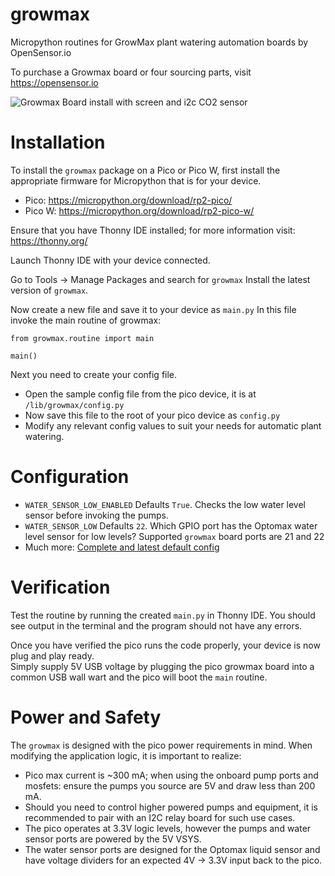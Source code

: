 # growmax
Micropython routines for GrowMax plant watering automation boards by OpenSensor.io

To purchase a Growmax board or four sourcing parts, visit https://opensensor.io

![Growmax Board install with screen and i2c CO2 sensor](https://github.com/opensensor/growmax/blob/main/images/growmax_install_with_screen.jpg)


# Installation
To install the ``growmax`` package on a Pico or Pico W, first install the appropriate firmware for Micropython that is for your device.
* Pico: https://micropython.org/download/rp2-pico/
* Pico W:  https://micropython.org/download/rp2-pico-w/

Ensure that you have Thonny IDE installed; for more information visit:  https://thonny.org/

Launch Thonny IDE with your device connected.

Go to Tools -> Manage Packages and search for ``growmax``
Install the latest version of ``growmax``.

Now create a new file and save it to your device as ``main.py``
In this file invoke the main routine of growmax:
```
from growmax.routine import main

main() 
```

Next you need to create your config file.
* Open the sample config file from the pico device, it is at ``/lib/growmax/config.py``
* Now save this file to the root of your pico device as ``config.py``
* Modify any relevant config values to suit your needs for automatic plant watering.

# Configuration

* `WATER_SENSOR_LOW_ENABLED` Defaults `True`. Checks the low water level sensor before invoking the pumps.
* `WATER_SENSOR_LOW` Defaults `22`.  Which GPIO port has the Optomax water level sensor for low levels?  Supported `growmax` board ports are 21 and 22 
* Much more:
[Complete and latest default config](https://github.com/opensensor/growmax/blob/main/src/growmax/config.py)

# Verification
Test the routine by running the created ``main.py`` in Thonny IDE.  You should see output in the terminal and the program should not have any errors.

Once you have verified the pico runs the code properly, your device is now plug and play ready.  
Simply supply 5V USB voltage by plugging the pico growmax board into a common USB wall wart and the pico will boot the ``main`` routine.

# Power and Safety
The ``growmax`` is designed with the pico power requirements in mind.   When modifying the application logic, it is important to realize:
* Pico max current is ~300 mA; when using the onboard pump ports and mosfets: ensure the pumps you source are 5V and draw less than 200 mA.
* Should you need to control higher powered pumps and equipment, it is recommended to pair with an I2C relay board for such use cases.
* The pico operates at 3.3V logic levels, however the pumps and water sensor ports are powered by the 5V VSYS.  
* The water sensor ports are designed for the Optomax liquid sensor and have voltage dividers for an expected 4V -> 3.3V input back to the pico. 
